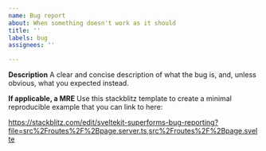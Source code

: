 ```yaml
---
name: Bug report
about: When something doesn't work as it should
title: ''
labels: bug
assignees: ''

---
```


**Description**
A clear and concise description of what the bug is, and, unless obvious, what you expected instead.

**If applicable, a MRE**
Use this stackblitz template to create a minimal reproducible example that you can link to here:

https://stackblitz.com/edit/sveltekit-superforms-bug-reporting?file=src%2Froutes%2F%2Bpage.server.ts,src%2Froutes%2F%2Bpage.svelte
